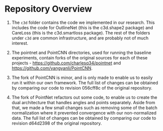 # Repository Overview

1. The `c3d` folder contains the code we implemented in our research. This
   includes the code for OutlineNet (this is the c3d.shape2 package) and
   CareLoss (this is the c3d.smartloss package). The rest of the folders under
   `c3d` are common infrastructure, and are probably not of much interest.

2. The pointnet and PointCNN directories, used for running the baseline
   experiments, contain forks of the original sources for each of these
   projects - https://github.com/charlesq34/pointnet and
   https://github.com/yangyanli/PointCNN.

3. The fork of PointCNN is minor, and is only made to enable us to easily run it
   within our own framework. The full list of changes can be obtained by
   comparing our code to revision 056cff8c of the original repository.

4. The fork of PointNet refactors out some code, to enable us to create the dual
   architecture that handles angles and points separately. Aside from that, we
   made a few small changes such as removing some of the batch normalization
   where it prevented convergence with our non-normalized data. The full list
   of changes can be obtained by comparing our code to revision d64d2398 of the
   original repository.

